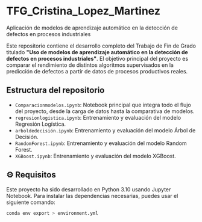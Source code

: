 # TFG_Cristina_Lopez_Martinez
Aplicación de modelos de aprendizaje automático en la detección de defectos en procesos industriales



Este repositorio contiene el desarrollo completo del Trabajo de Fin de Grado titulado **"Uso de modelos de aprendizaje automático en la detección de defectos en procesos industriales"**. El objetivo principal del proyecto es comparar el rendimiento de distintos algoritmos supervisados en la predicción de defectos a partir de datos de procesos productivos reales.

##  Estructura del repositorio

- `Comparacionmodelos.ipynb`: Notebook principal que integra todo el flujo del proyecto, desde la carga de datos hasta la comparativa de modelos.
- `regresionlogistica.ipynb`: Entrenamiento y evaluación del modelo Regresión Logística.
- `arboldedecisión.ipynb`: Entrenamiento y evaluación del modelo Árbol de Decisión.
- `RandomForest.ipynb`: Entrenamiento y evaluación del modelo Random Forest.
- `XGBoost.ipynb`: Entrenamiento y evaluación del modelo XGBoost.


## ⚙ Requisitos

Este proyecto ha sido desarrollado en Python 3.10 usando Jupyter Notebook. Para instalar las dependencias necesarias, puedes usar el siguiente comando:

```bash
conda env export > environment.yml

